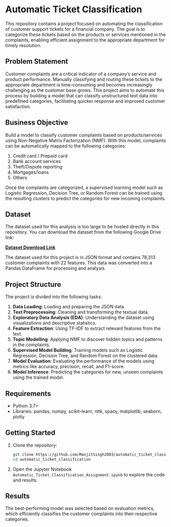 # Automatic Ticket Classification

This repository contains a project focused on automating the classification of customer support tickets for a financial company. The goal is to categorize these tickets based on the products or services mentioned in the complaints, enabling efficient assignment to the appropriate department for timely resolution.

## Problem Statement

Customer complaints are a critical indicator of a company’s service and product performance. Manually classifying and routing these tickets to the appropriate department is time-consuming and becomes increasingly challenging as the customer base grows. This project aims to automate this process by building a model that can classify unstructured text data into predefined categories, facilitating quicker response and improved customer satisfaction.

## Business Objective

Build a model to classify customer complaints based on products/services using Non-Negative Matrix Factorization (NMF). With this model, complaints can be automatically mapped to the following categories:

1. Credit card / Prepaid card
2. Bank account services
3. Theft/Dispute reporting
4. Mortgages/loans
5. Others

Once the complaints are categorized, a supervised learning model such as Logistic Regression, Decision Tree, or Random Forest can be trained using the resulting clusters to predict the categories for new incoming complaints.

## Dataset

The dataset used for this analysis is too large to be hosted directly in this repository. You can download the dataset from the following Google Drive link:

[**Dataset Download Link**](https://drive.google.com/file/d/1Y4Yzh1uTLIBLnJq1_QvoosFx9giiR1_K/view?usp=sharing)

The dataset used for this project is in JSON format and contains 78,313 customer complaints with 22 features. This data was converted into a Pandas DataFrame for processing and analysis.

## Project Structure

The project is divided into the following tasks:

1. **Data Loading**: Loading and preparing the JSON data.
2. **Text Preprocessing**: Cleaning and transforming the textual data.
3. **Exploratory Data Analysis (EDA)**: Understanding the dataset using visualizations and descriptive statistics.
4. **Feature Extraction**: Using TF-IDF to extract relevant features from the text.
5. **Topic Modelling**: Applying NMF to discover hidden topics and patterns in the complaints.
6. **Supervised Model Building**: Training models such as Logistic Regression, Decision Tree, and Random Forest on the clustered data.
7. **Model Evaluation**: Evaluating the performance of the models using metrics like accuracy, precision, recall, and F1-score.
8. **Model Inference**: Predicting the categories for new, unseen complaints using the trained model.

## Requirements

- Python 3.7+
- Libraries: pandas, numpy, scikit-learn, nltk, spacy, matplotlib, seaborn, plotly

## Getting Started

1. Clone the repository:

   ```bash
   git clone https://github.com/ManjitSingh2003/automatic_ticket_classification.git
   cd automatic_ticket_classification
   ```

2. Open the Jupyter Notebook `Automatic_Ticket_Classification_Assignment.ipynb` to explore the code and results.

## Results

The best-performing model was selected based on evaluation metrics, which efficiently classifies the customer complaints into their respective categories.
